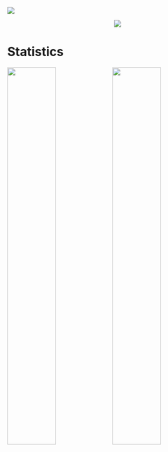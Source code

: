 ![](https://komarev.com/ghpvc/?username=sk-147)


<p align="center">
  <a href="https://github.com/sk-147">
    <img src="https://discord.c99.nl/widget/theme-4/914930084127854612.png"/>
     </a>
  </p>
  
# Statistics
<img align="left" width="47%" src="https://github-readme-stats.vercel.app/api?username=sk-147&show_icons=true&theme=dark" />
<img align="left" width="47%" src="https://github-readme-stats.vercel.app/api/top-langs/?username=sk-147&theme=dark" />
